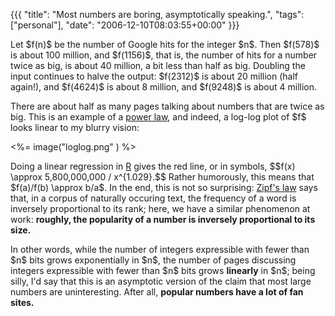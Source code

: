 {{{
  "title": "Most numbers are boring, asymptotically speaking.",
  "tags": ["personal"],
  "date": "2006-12-10T08:03:55+00:00"
}}}

  <p>Let $f(n)$ be the number of Google hits for the integer $n$.  Then $f(578)$ is about 100 million, and $f(1156)$, that is, the number of hits for a number twice as big, is about 40 million, a bit less than half as big.  Doubling the input continues to halve the output: $f(2312)$ is about 20 million (half again!), and $f(4624)$ is about 8 million, and $f(9248)$ is about 4 million.</p>

<p>There are about half as many pages talking about numbers that are twice as big.  This is an example of a <a href="http://en.wikipedia.org/wiki/Power_law">power law</a>, and indeed, a log-log plot of $f$ looks linear to my blurry vision:</p>

<p>
<%= image("loglog.png" ) %>
</p>

<p>Doing a linear regression in <a href="http://www.r-project.org/">R</a> gives the red line, or in symbols, $$f(x) \approx 5,800,000,000 / x^{1.029}.$$
Rather humorously, this means that $f(a)/f(b) \approx b/a$.  In the end, this is not so surprising: <a href="http://en.wikipedia.org/wiki/Zipf's_law">Zipf's law</a> says that, in a corpus of naturally occuring text, the frequency of a word is inversely proportional to its rank; here, we have a similar phenomenon at work: <b>roughly, the popularity of a number is inversely proportional to its size.</b></p>

<p>In other words, while the number of integers expressible with fewer than $n$ bits grows exponentially in $n$, the number of pages discussing integers expressible with fewer than $n$ bits grows <b>linearly</b> in $n$; being silly, I'd say that this is an asymptotic version of the claim that most large numbers are uninteresting.  After all, <b>popular numbers have a lot of fan sites.</b></p>


